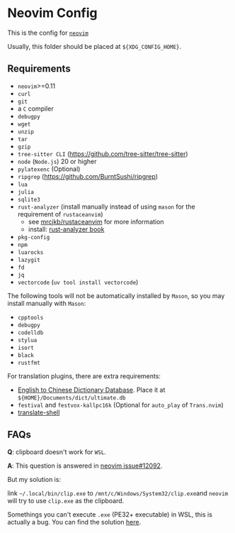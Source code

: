 # Neovim Config

This is the config for [`neovim`](https://github.com/neovim/neovim)

Usually, this folder should be placed at `${XDG_CONFIG_HOME}`.

## Requirements

- `neovim`>=0.11
- `curl`
- `git`
- a `C` compiler
- `debugpy`
- `wget`
- `unzip`
- `tar`
- `gzip`
- `tree-sitter CLI` (https://github.com/tree-sitter/tree-sitter)
- `node` (`Node.js`) 20 or higher
- `pylatexenc` (Optional)
- `ripgrep` (https://github.com/BurntSushi/ripgrep)
- `lua`
- `julia`
- `sqlite3`
- `rust-analyzer` (install manually instead of using `mason` for the requirement of `rustaceanvim`)
    - see [mrcjkb/rustaceanvim](https://github.com/mrcjkb/rustaceanvim?tab=readme-ov-file#masonnvim-and-nvim-lspconfig) for more information
    - install: [rust-analyzer book](https://rust-analyzer.github.io/book/rust_analyzer_binary.html#rustup)
- `pkg-config`
- `npm`
- `luarocks`
- `lazygit`
- `fd`
- `jq`
- `vectorcode` (`uv tool install vectorcode`)

The following tools will not be automatically installed by `Mason`, so you may install manually with `Mason`:

- `cpptools`
- `debugpy`
- `codelldb`
- `stylua`
- `isort`
- `black`
- `rustfmt`

For translation plugins, there are extra requirements:

- [English to Chinese Dictionary Database](https://github.com/skywind3000/ECDICT).
  Place it at `${HOME}/Documents/dict/ultimate.db`
- `festival` and `festvox-kallpc16k` (Optional for `auto_play` of `Trans.nvim`)
- [translate-shell](https://github.com/soimort/translate-shell)

## FAQs

**Q**: clipboard doesn't work for `WSL`.

**A**: This question is answered in [neovim issue#12092](https://github.com/neovim/neovim/issues/12092).

But my solution is:

link `~/.local/bin/clip.exe` to `/mnt/c/Windows/System32/clip.exe`and `neovim` will try to use `clip.exe` as the clipboard.

Somethings you can't execute `.exe` (PE32+ executable) in WSL, this is actually a bug.
You can find the solution [here](https://github.com/microsoft/WSL/issues/8952#issuecomment-1568212651).
